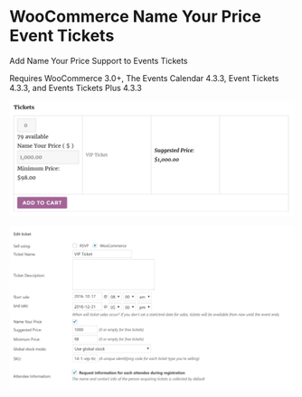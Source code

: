 # WooCommerce Name Your Price Event Tickets 

Add Name Your Price Support to Events Tickets

Requires WooCommerce 3.0+, The Events Calendar 4.3.3, Event Tickets 4.3.3, and Events Tickets Plus 4.3.3

![Front end price input for ticket](screenshots/nyp-tickets-front-end.png "Front end price input for ticket")

![Backend checkbox to toggle Name Your Price functionality for ticket](screenshots/nyp-tickets-back-end.png "Backend checkbox to toggle Name Your Price functionality for ticket")
